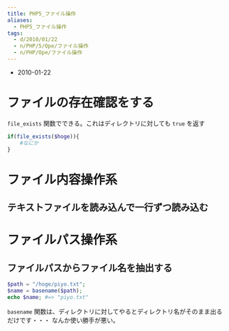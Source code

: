 ```yaml
---
title: PHP5_ファイル操作
aliases:
  - PHP5_ファイル操作
tags:
  - d/2010/01/22
  - n/PHP/5/Ope/ファイル操作
  - n/PHP/Ope/ファイル操作
---
```




- 2010-01-22



ファイルの存在確認をする
================================================================================
`file_exists` 関数でできる。これはディレクトリに対しても `true` を返す

```php
if(file_exists($hoge)){
    #なにか
}
```

ファイル内容操作系
================================================================================
テキストファイルを読み込んで一行ずつ読み込む
--------------------------------------------------------------------------------


ファイルパス操作系
================================================================================
ファイルパスからファイル名を抽出する
--------------------------------------------------------------------------------

```php
$path = "/hoge/piyo.txt";
$name = basename($path);
echo $name; #=> "piyo.txt"
```

`basename` 関数は、ディレクトリに対してやるとディレクトリ名がそのまま出るだけです・・・
なんか使い勝手が悪い。


